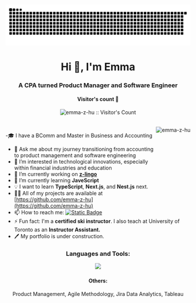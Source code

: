 <p align = "center">
	<img src = "https://github.com/7oSkaaa/7oSkaaa/blob/output/github-contribution-grid-snake.svg?" alt = "Snake Game"/>
</p>
<h1 align="center">Hi 👋, I'm Emma</h1>
<h3 align="center">A CPA turned Product Manager and Software Engineer</h3>

<h4 align="center">Visitor's count 👀</h4>
<p align="center"><img src="https://profile-counter.glitch.me/{emma-z-hu}/count.svg" alt="emma-z-hu :: Visitor's Count" /></p>
<br/>
<img align="right" height="220px" src="https://blog.emma-z-hu.com/logo/imemma-z-hu.gif" alt="emma-z-hu" />

-🎓 I have a BComm and Master in Business and Accounting 
- 💬 Ask me about my journey transitioning from accounting to product management and software engineering
- 👀 I’m interested in technological innovations, especially within financial industries and education
- 🔭 I’m currently working on **[z-lingo](https://github.com/emma-z-hu/z-lingo)**
- 🌱 I’m currently learning **JaveScript**
- 💡 I want to learn **TypeScript**, **Next.js**, and **Nest.js** next.
- 👨‍💻 All of my projects are available at [https://github.com/emma-z-hu](https://github.com/emma-z-hu)
- 📫 How to reach me: <a href="https://www.linkedin.com/in/emma-z-hu"><img alt="Static Badge" src="https://img.shields.io/badge/linkedin-blue?logo=linkedin&logoColor=white"></a>
- ⚡ Fun fact: I'm a **certified ski instructor**. I also teach at University of Toronto as an **Instructor Assistant.**
- 🖊️ My portfolio is under construction. 



<h3 align="center">Languages and Tools:</h3>
<p align="center">
  <a href="https://skillicons.dev">
    <img src="https://skillicons.dev/icons?i=html,css,sass,javascript,react,nodejs,express,mysql,git,github,postman,figma" />
  </a>
</p>

<h4 align="center">Others:</h4>
<p align="center">
  Product Management, Agile Methodology, Jira
  Data Analytics, Tableau
</p>

